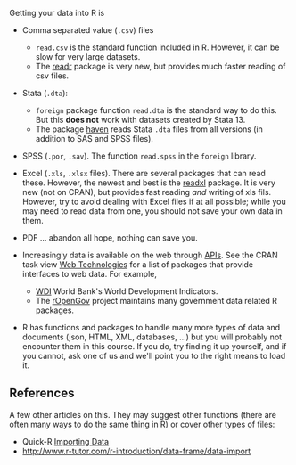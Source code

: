 <!--
title: Loading Data in R
-->

Getting your data into R is 

- Comma separated value (`.csv`) files

    - `read.csv` is the standard function included in R. However, it can be slow for very large datasets.
	- The [readr](https://github.com/hadley/readr) package is very new, but provides much faster reading of csv files.
	
- Stata (`.dta`):

    - `foreign` package function `read.dta` is the standard way to do this.
	  But this **does not** work with datasets created by Stata 13.
	- The package [haven](https://github.com/hadley/haven/) reads Stata `.dta` files from all versions (in addition to SAS and SPSS files).

- SPSS (`.por`, `.sav`). The function `read.spss` in the `foreign` library.
- Excel (`.xls`, `.xlsx` files). There are several packages that can read these. However, the newest and best is the [readxl](https://github.com/hadley/readxl) package. It is very new (not on CRAN), but provides fast reading *and* writing of xls fils. However, try to avoid dealing with Excel files if at all possible; while you may need to read data from one, you should not save your own data in them.
- PDF ... abandon all hope, nothing can save you.
- Increasingly data is available on the web through [APIs](https://en.wikipedia.org/wiki/Application_programming_interface). See the CRAN task view [Web Technologies](https://cran.r-project.org/web/views/WebTechnologies.html) for a list of packages that provide interfaces to web data. For example,

    - [WDI](https://cran.r-project.org/web/packages/WDI/index.html) World Bank's World Development Indicators.
	- The [rOpenGov](http://ropengov.github.io/) project maintains many government data related R packages.

- R has functions and packages to handle many more types of data and documents (json, HTML, XML, databases, ...) but you will probably not encounter them in this course. If you do, try finding it up yourself, and if you cannot, ask one of us and we'll point you to the right means to load it.

## References

A few other articles on this. They may suggest other functions (there are often many ways to do the same thing in R) or cover other types of files:

- Quick-R [Importing Data](http://www.statmethods.net/input/importingdata.html)
- http://www.r-tutor.com/r-introduction/data-frame/data-import
